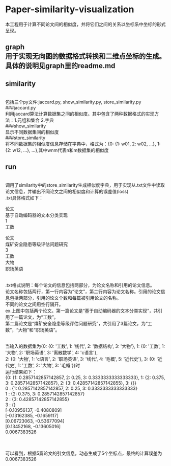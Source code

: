 # Paper-similarity-visualization
本工程用于计算不同论文间的相似度，并将它们之间的关系以坐标系中坐标的形式呈现。


## graph<br>用于实现无向图的数据格式转换和二维点坐标的生成。具体的说明见graph里的readme.md


## similarity
<br>包括三个py文件:jaccard.py, show_similarity.py, store_similarity.py
<br>###jaccard.py
<br>利用jaccard算法计算数据集之间的相似度。其中包含了两种数据格式的实现方法：1.元组和集合  2.字典
<br>###show_similarity
<br>显示不同数据集间的相似度
<br>###store_similarity
<br>将不同数据集的相似度信息存储在字典中，格式为：{0: {1: w01, 2: w02, ...}, 1: {2: w12, ...}, ...},其中wnm代表n和m数据集的相似度


## run
<br>调用了similarity中的store_similarity生成相似度字典，用于实现从.txt文件中读取论文信息，并输出不同论文之间的相似度和计算的误差值(loss)
<br>.txt具体格式如下：

论文
<br>基于自动编码器的文本分类实现
<br>1
<br>工数

论文
<br>煤矿安全隐患等级评估问题研究
<br>3
<br>工数
<br>大物
<br>职场英语

<br>.txt格式说明：每个论文的信息包括两部分，为论文名称和引用的论文信息。
<br>论文名称包括两行，第一行内容为“论文”，第二行内容为论文名称。引用的论文信息包括两部分，引用的论文个数和每篇被引用论文的名称。
<br>不同的论文之间用空行隔开。
<br>ex.上图中包括两个论文。第一篇论文是“基于自动编码器的文本分类实现”，共引用了一篇论文，为“工数”。
<br>第二篇论文是“煤矿安全隐患等级评估问题研究”，共引用了3篇论文，为“工数”，“大物”和“职场英语”。

<br>当输入的数据集为{0: {0: '工数', 1: '线代', 2: '数据结构', 3: '大物'}, 1: {0: '工数', 1: '大物', 2: '职场英语', 3: '离散数学', 4: 'c语言'}, <br>2: {0: '大物', 1: 'c语言', 2: '职场英语', 3: '线代', 4: '毛概', 5: '近代史'}, 3: {0: '近代史', 1: '工数', 2: '大物', 3: '毛概'}}时
<br>运行结果如下：
<br>{0: {1: 0.2857142857142857, 2: 0.25, 3: 0.3333333333333333}, 1: {2: 0.375, 3: 0.2857142857142857}, 2: {3: 0.42857142857142855}, 3: {}}
<br>0 : {1: 0.2857142857142857, 2: 0.25, 3: 0.3333333333333333}
<br>1 : {2: 0.375, 3: 0.2857142857142857}
<br>2 : {3: 0.42857142857142855}
<br>3 : {}
<br>[-0.10956137, -0.4080809]
<br>[-0.13162385, -0.1659117]
<br>[0.06723063, -0.53677094]
<br>[0.13452168, -0.13605016]
<br>0.0067383526

<br><br>可以看到，根据5篇论文的引文信息，动态生成了5个坐标点，最终的计算误差为0.0067383526
